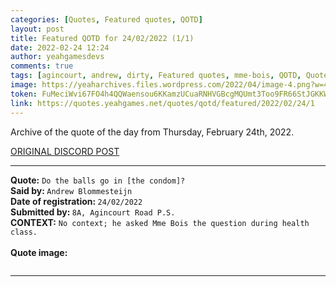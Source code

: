 ```yaml
---
categories: [Quotes, Featured quotes, QOTD]
layout: post
title: Featured QOTD for 24/02/2022 (1/1)
date: 2022-02-24 12:24
author: yeahgamesdevs
comments: true
tags: [agincourt, andrew, dirty, Featured quotes, mme-bois, QOTD, Quotes]
image: https://yeaharchives.files.wordpress.com/2022/04/image-4.png?w=455
token: FuMeciWvi67FO4h4QQWaensou6KKamzUCuaRNHVGBcgMQUmt3Too9FR66StJGKKWnOMmWfDyjczlz8mLVpje7cKASXKYQ6HOB4LNNiCUwcbpJ1nGlMHzRtD4DDDDkygypBy71A0FbgFt
link: https://quotes.yeahgames.net/quotes/qotd/featured/2022/02/24/1
---
```

<!-- wp:paragraph -->
<p>Archive of the quote of the day from Thursday, February 24th, 2022. </p>
<!-- /wp:paragraph -->

<!-- wp:buttons {"layout":{"type":"flex","justifyContent":"left"}} -->
<div class="wp-block-buttons"><!-- wp:button {"textColor":"vivid-cyan-blue","align":"center","style":{"border":{"radius":"18px"}},"className":"is-style-fill"} -->
<div class="wp-block-button aligncenter is-style-fill"><a class="wp-block-button__link has-vivid-cyan-blue-color has-text-color" href="https://discord.com/channels/887052880782176266/958100064079839303/958460469532831805" style="border-radius:18px;">ORIGINAL DISCORD POST</a></div>
<!-- /wp:button --></div>
<!-- /wp:buttons -->

<!-- wp:separator {"align":"center","className":"is-style-wide"} -->
<hr class="wp-block-separator aligncenter has-alpha-channel-opacity is-style-wide" />
<!-- /wp:separator -->

<!-- wp:paragraph -->
<p><strong>Quote:</strong> <code>Do the balls go in [the condom]?</code><br><strong>Said by: </strong><code>Andrew Blommesteijn</code><br><strong>Date of registration: </strong><code>24/02/2022</code> <br><strong>Submitted by: </strong><code>8A, Agincourt Road P.S.</code><br><strong>CONTEXT:</strong> <code>No context; he asked Mme Bois the question during health class.</code><br><br><strong>Quote image:</strong></p>
<!-- /wp:paragraph -->

<!-- wp:image {"id":89,"sizeSlug":"large","linkDestination":"none"} -->
<figure class="wp-block-image size-large"><img src="https://yeaharchives.files.wordpress.com/2022/04/image-4.png?w=455" alt="" class="wp-image-89" /></figure>
<!-- /wp:image -->

<!-- wp:separator {"className":"is-style-wide"} -->
<hr class="wp-block-separator has-alpha-channel-opacity is-style-wide" />
<!-- /wp:separator -->
